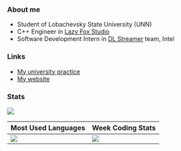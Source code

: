 ### About me

* Student of Lobachevsky State University (UNN)
* C++ Engineer in [Lazy Fox Studio](https://github.com/lazyfox-studio)
* Software Development Intern in [DL Streamer](https://github.com/openvinotoolkit/dlstreamer_gst) team, Intel

### Links

* [My university practice](https://github.com/vla5924-practice)
* [My website](https://mvla.ru)


### Stats

[![](https://github-readme-stats.vercel.app/api?username=vla5924&show_icons=true&count_private=true&hide_title=true&include_all_commits=true)](https://github.com/anuraghazra/github-readme-stats)

Most Used Languages | Week Coding Stats
--- | ---
[![](https://github-readme-stats.vercel.app/api/top-langs/?username=vla5924&layout=compact&hide_title=true&hide_border=true)](https://github.com/anuraghazra/github-readme-stats) | [![](https://github-readme-stats.vercel.app/api/wakatime?username=vla5924&layout=compact&hide_title=true&hide_border=true)](https://github.com/anuraghazra/github-readme-stats)
